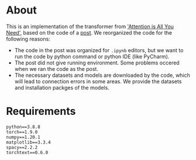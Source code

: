 # About

This is an implementation of the transformer from ['Attention is All You Need'](https://arxiv.org/abs/1706.03762), based on the code of a [post](http://nlp.seas.harvard.edu/2018/04/03/attention.html).  We reorganized the code for the following reasons:

- The code in the post was organized for `.ipynb` editors, but we want to run the code by python command or python IDE (like PyCharm).
- The post did not give running environment. Some problems occered when we ran the code as the post.
- The necessary datasets and models are downloaded by the code, which will lead to connection errors in some areas. We provide the datasets and installation packges of the models.


# Requirements

```
python==3.8.8
torch==1.9.0
numpy==1.20.1
matplotlib==3.3.4
spacy==2.2.2
torchtext==0.6.0
```

